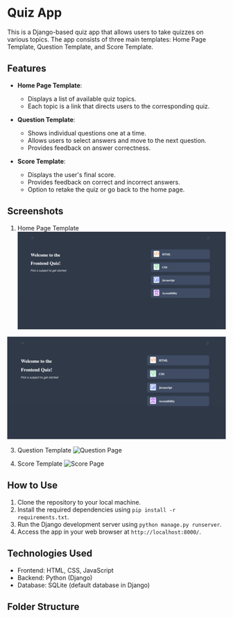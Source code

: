# Quiz App



This is a Django-based quiz app that allows users to take quizzes on various topics. The app consists of three main templates: Home Page Template, Question Template, and Score Template.

## Features

- **Home Page Template**:
  - Displays a list of available quiz topics.
  - Each topic is a link that directs users to the corresponding quiz.

- **Question Template**:
  - Shows individual questions one at a time.
  - Allows users to select answers and move to the next question.
  - Provides feedback on answer correctness.

- **Score Template**:
  - Displays the user's final score.
  - Provides feedback on correct and incorrect answers.
  - Option to retake the quiz or go back to the home page.

## Screenshots

1. Home Page Template
   ![Home Page](screenshots/home_page.png)

  <img alt='image not displayed' src="screenshots/home_page.png" alt="Question Page" width="600">

3. Question Template
   ![Question Page](images/question.png)

4. Score Template
   ![Score Page](images/score.png)

## How to Use

1. Clone the repository to your local machine.
2. Install the required dependencies using `pip install -r requirements.txt`.
3. Run the Django development server using `python manage.py runserver`.
4. Access the app in your web browser at `http://localhost:8000/`.

## Technologies Used

- Frontend: HTML, CSS, JavaScript
- Backend: Python (Django)
- Database: SQLite (default database in Django)

## Folder Structure


